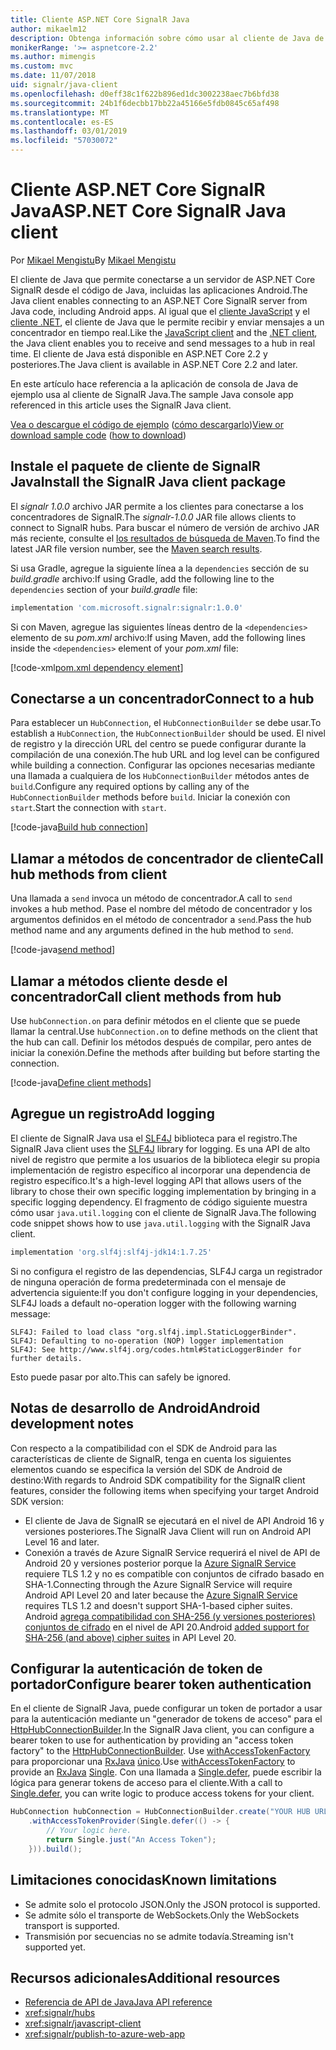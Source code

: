 ```yaml
---
title: Cliente ASP.NET Core SignalR Java
author: mikaelm12
description: Obtenga información sobre cómo usar al cliente de Java de ASP.NET Core SignalR.
monikerRange: '>= aspnetcore-2.2'
ms.author: mimengis
ms.custom: mvc
ms.date: 11/07/2018
uid: signalr/java-client
ms.openlocfilehash: d0eff38c1f622b896ed1dc3002238aec7b6bfd38
ms.sourcegitcommit: 24b1f6decbb17bb22a45166e5fdb0845c65af498
ms.translationtype: MT
ms.contentlocale: es-ES
ms.lasthandoff: 03/01/2019
ms.locfileid: "57030072"
---
```

# <a name="aspnet-core-signalr-java-client"></a><span data-ttu-id="702e5-103">Cliente ASP.NET Core SignalR Java</span><span class="sxs-lookup"><span data-stu-id="702e5-103">ASP.NET Core SignalR Java client</span></span>

<span data-ttu-id="702e5-104">Por [Mikael Mengistu](https://twitter.com/MikaelM_12)</span><span class="sxs-lookup"><span data-stu-id="702e5-104">By [Mikael Mengistu](https://twitter.com/MikaelM_12)</span></span>

<span data-ttu-id="702e5-105">El cliente de Java que permite conectarse a un servidor de ASP.NET Core SignalR desde el código de Java, incluidas las aplicaciones Android.</span><span class="sxs-lookup"><span data-stu-id="702e5-105">The Java client enables connecting to an ASP.NET Core SignalR server from Java code, including Android apps.</span></span> <span data-ttu-id="702e5-106">Al igual que el [cliente JavaScript](xref:signalr/javascript-client) y el [cliente .NET](xref:signalr/dotnet-client), el cliente de Java que le permite recibir y enviar mensajes a un concentrador en tiempo real.</span><span class="sxs-lookup"><span data-stu-id="702e5-106">Like the [JavaScript client](xref:signalr/javascript-client) and the [.NET client](xref:signalr/dotnet-client), the Java client enables you to receive and send messages to a hub in real time.</span></span> <span data-ttu-id="702e5-107">El cliente de Java está disponible en ASP.NET Core 2.2 y posteriores.</span><span class="sxs-lookup"><span data-stu-id="702e5-107">The Java client is available in ASP.NET Core 2.2 and later.</span></span>

<span data-ttu-id="702e5-108">En este artículo hace referencia a la aplicación de consola de Java de ejemplo usa al cliente de SignalR Java.</span><span class="sxs-lookup"><span data-stu-id="702e5-108">The sample Java console app referenced in this article uses the SignalR Java client.</span></span>

<span data-ttu-id="702e5-109">[Vea o descargue el código de ejemplo](https://github.com/aspnet/Docs/tree/master/aspnetcore/signalr/java-client/sample) ([cómo descargarlo](xref:index#how-to-download-a-sample))</span><span class="sxs-lookup"><span data-stu-id="702e5-109">[View or download sample code](https://github.com/aspnet/Docs/tree/master/aspnetcore/signalr/java-client/sample) ([how to download](xref:index#how-to-download-a-sample))</span></span>

## <a name="install-the-signalr-java-client-package"></a><span data-ttu-id="702e5-110">Instale el paquete de cliente de SignalR Java</span><span class="sxs-lookup"><span data-stu-id="702e5-110">Install the SignalR Java client package</span></span>

<span data-ttu-id="702e5-111">El *signalr 1.0.0* archivo JAR permite a los clientes para conectarse a los concentradores de SignalR.</span><span class="sxs-lookup"><span data-stu-id="702e5-111">The *signalr-1.0.0* JAR file allows clients to connect to SignalR hubs.</span></span> <span data-ttu-id="702e5-112">Para buscar el número de versión de archivo JAR más reciente, consulte el [los resultados de búsqueda de Maven](https://search.maven.org/search?q=g:com.microsoft.signalr%20AND%20a:signalr).</span><span class="sxs-lookup"><span data-stu-id="702e5-112">To find the latest JAR file version number, see the [Maven search results](https://search.maven.org/search?q=g:com.microsoft.signalr%20AND%20a:signalr).</span></span>

<span data-ttu-id="702e5-113">Si usa Gradle, agregue la siguiente línea a la `dependencies` sección de su *build.gradle* archivo:</span><span class="sxs-lookup"><span data-stu-id="702e5-113">If using Gradle, add the following line to the `dependencies` section of your *build.gradle* file:</span></span>

```gradle
implementation 'com.microsoft.signalr:signalr:1.0.0'
```

<span data-ttu-id="702e5-114">Si con Maven, agregue las siguientes líneas dentro de la `<dependencies>` elemento de su *pom.xml* archivo:</span><span class="sxs-lookup"><span data-stu-id="702e5-114">If using Maven, add the following lines inside the `<dependencies>` element of your *pom.xml* file:</span></span>

[!code-xml[pom.xml dependency element](java-client/sample/pom.xml?name=snippet_dependencyElement)]

## <a name="connect-to-a-hub"></a><span data-ttu-id="702e5-115">Conectarse a un concentrador</span><span class="sxs-lookup"><span data-stu-id="702e5-115">Connect to a hub</span></span>

<span data-ttu-id="702e5-116">Para establecer un `HubConnection`, el `HubConnectionBuilder` se debe usar.</span><span class="sxs-lookup"><span data-stu-id="702e5-116">To establish a `HubConnection`, the `HubConnectionBuilder` should be used.</span></span> <span data-ttu-id="702e5-117">El nivel de registro y la dirección URL del centro se puede configurar durante la compilación de una conexión.</span><span class="sxs-lookup"><span data-stu-id="702e5-117">The hub URL and log level can be configured while building a connection.</span></span> <span data-ttu-id="702e5-118">Configurar las opciones necesarias mediante una llamada a cualquiera de los `HubConnectionBuilder` métodos antes de `build`.</span><span class="sxs-lookup"><span data-stu-id="702e5-118">Configure any required options by calling any of the `HubConnectionBuilder` methods before `build`.</span></span> <span data-ttu-id="702e5-119">Iniciar la conexión con `start`.</span><span class="sxs-lookup"><span data-stu-id="702e5-119">Start the connection with `start`.</span></span>

[!code-java[Build hub connection](java-client/sample/src/main/java/Chat.java?range=16-17)]

## <a name="call-hub-methods-from-client"></a><span data-ttu-id="702e5-120">Llamar a métodos de concentrador de cliente</span><span class="sxs-lookup"><span data-stu-id="702e5-120">Call hub methods from client</span></span>

<span data-ttu-id="702e5-121">Una llamada a `send` invoca un método de concentrador.</span><span class="sxs-lookup"><span data-stu-id="702e5-121">A call to `send` invokes a hub method.</span></span> <span data-ttu-id="702e5-122">Pase el nombre del método de concentrador y los argumentos definidos en el método de concentrador a `send`.</span><span class="sxs-lookup"><span data-stu-id="702e5-122">Pass the hub method name and any arguments defined in the hub method to `send`.</span></span>

[!code-java[send method](java-client/sample/src/main/java/Chat.java?range=28)]

## <a name="call-client-methods-from-hub"></a><span data-ttu-id="702e5-123">Llamar a métodos cliente desde el concentrador</span><span class="sxs-lookup"><span data-stu-id="702e5-123">Call client methods from hub</span></span>

<span data-ttu-id="702e5-124">Use `hubConnection.on` para definir métodos en el cliente que se puede llamar la central.</span><span class="sxs-lookup"><span data-stu-id="702e5-124">Use `hubConnection.on` to define methods on the client that the hub can call.</span></span> <span data-ttu-id="702e5-125">Definir los métodos después de compilar, pero antes de iniciar la conexión.</span><span class="sxs-lookup"><span data-stu-id="702e5-125">Define the methods after building but before starting the connection.</span></span>

[!code-java[Define client methods](java-client/sample/src/main/java/Chat.java?range=19-21)]

## <a name="add-logging"></a><span data-ttu-id="702e5-126">Agregue un registro</span><span class="sxs-lookup"><span data-stu-id="702e5-126">Add logging</span></span>

<span data-ttu-id="702e5-127">El cliente de SignalR Java usa el [SLF4J](https://www.slf4j.org/) biblioteca para el registro.</span><span class="sxs-lookup"><span data-stu-id="702e5-127">The SignalR Java client uses the [SLF4J](https://www.slf4j.org/) library for logging.</span></span> <span data-ttu-id="702e5-128">Es una API de alto nivel de registro que permite a los usuarios de la biblioteca elegir su propia implementación de registro específico al incorporar una dependencia de registro específico.</span><span class="sxs-lookup"><span data-stu-id="702e5-128">It's a high-level logging API that allows users of the library to chose their own specific logging implementation by bringing in a specific logging dependency.</span></span> <span data-ttu-id="702e5-129">El fragmento de código siguiente muestra cómo usar `java.util.logging` con el cliente de SignalR Java.</span><span class="sxs-lookup"><span data-stu-id="702e5-129">The following code snippet shows how to use `java.util.logging` with the SignalR Java client.</span></span>

```gradle
implementation 'org.slf4j:slf4j-jdk14:1.7.25'
```

<span data-ttu-id="702e5-130">Si no configura el registro de las dependencias, SLF4J carga un registrador de ninguna operación de forma predeterminada con el mensaje de advertencia siguiente:</span><span class="sxs-lookup"><span data-stu-id="702e5-130">If you don't configure logging in your dependencies, SLF4J loads a default no-operation logger with the following warning message:</span></span>

```
SLF4J: Failed to load class "org.slf4j.impl.StaticLoggerBinder".
SLF4J: Defaulting to no-operation (NOP) logger implementation
SLF4J: See http://www.slf4j.org/codes.html#StaticLoggerBinder for further details.
```

<span data-ttu-id="702e5-131">Esto puede pasar por alto.</span><span class="sxs-lookup"><span data-stu-id="702e5-131">This can safely be ignored.</span></span>

## <a name="android-development-notes"></a><span data-ttu-id="702e5-132">Notas de desarrollo de Android</span><span class="sxs-lookup"><span data-stu-id="702e5-132">Android development notes</span></span>

<span data-ttu-id="702e5-133">Con respecto a la compatibilidad con el SDK de Android para las características de cliente de SignalR, tenga en cuenta los siguientes elementos cuando se especifica la versión del SDK de Android de destino:</span><span class="sxs-lookup"><span data-stu-id="702e5-133">With regards to Android SDK compatibility for the SignalR client features, consider the following items when specifying your target Android SDK version:</span></span>

* <span data-ttu-id="702e5-134">El cliente de Java de SignalR se ejecutará en el nivel de API Android 16 y versiones posteriores.</span><span class="sxs-lookup"><span data-stu-id="702e5-134">The SignalR Java Client will run on Android API Level 16 and later.</span></span>
* <span data-ttu-id="702e5-135">Conexión a través de Azure SignalR Service requerirá el nivel de API de Android 20 y versiones posterior porque la [Azure SignalR Service](/azure/azure-signalr/signalr-overview) requiere TLS 1.2 y no es compatible con conjuntos de cifrado basado en SHA-1.</span><span class="sxs-lookup"><span data-stu-id="702e5-135">Connecting through the Azure SignalR Service will require Android API Level 20 and later because the [Azure SignalR Service](/azure/azure-signalr/signalr-overview) requires TLS 1.2 and doesn't support SHA-1-based cipher suites.</span></span> <span data-ttu-id="702e5-136">Android [agrega compatibilidad con SHA-256 (y versiones posteriores) conjuntos de cifrado](https://developer.android.com/reference/javax/net/ssl/SSLSocket) en el nivel de API 20.</span><span class="sxs-lookup"><span data-stu-id="702e5-136">Android [added support for SHA-256 (and above) cipher suites](https://developer.android.com/reference/javax/net/ssl/SSLSocket) in API Level 20.</span></span>

## <a name="configure-bearer-token-authentication"></a><span data-ttu-id="702e5-137">Configurar la autenticación de token de portador</span><span class="sxs-lookup"><span data-stu-id="702e5-137">Configure bearer token authentication</span></span>

<span data-ttu-id="702e5-138">En el cliente de SignalR Java, puede configurar un token de portador a usar para la autenticación mediante un "generador de tokens de acceso" para el [HttpHubConnectionBuilder](/java/api/com.microsoft.signalr._http_hub_connection_builder?view=aspnet-signalr-java).</span><span class="sxs-lookup"><span data-stu-id="702e5-138">In the SignalR Java client, you can configure a bearer token to use for authentication by providing an "access token factory" to the [HttpHubConnectionBuilder](/java/api/com.microsoft.signalr._http_hub_connection_builder?view=aspnet-signalr-java).</span></span> <span data-ttu-id="702e5-139">Use [withAccessTokenFactory](/java/api/com.microsoft.signalr._http_hub_connection_builder.withaccesstokenprovider?view=aspnet-signalr-java#com_microsoft_signalr__http_hub_connection_builder_withAccessTokenProvider_Single_String__) para proporcionar una [RxJava](https://github.com/ReactiveX/RxJava) [único<String>](http://reactivex.io/documentation/single.html).</span><span class="sxs-lookup"><span data-stu-id="702e5-139">Use [withAccessTokenFactory](/java/api/com.microsoft.signalr._http_hub_connection_builder.withaccesstokenprovider?view=aspnet-signalr-java#com_microsoft_signalr__http_hub_connection_builder_withAccessTokenProvider_Single_String__) to provide an [RxJava](https://github.com/ReactiveX/RxJava) [Single<String>](http://reactivex.io/documentation/single.html).</span></span> <span data-ttu-id="702e5-140">Con una llamada a [Single.defer](http://reactivex.io/RxJava/javadoc/io/reactivex/Single.html#defer-java.util.concurrent.Callable-), puede escribir la lógica para generar tokens de acceso para el cliente.</span><span class="sxs-lookup"><span data-stu-id="702e5-140">With a call to [Single.defer](http://reactivex.io/RxJava/javadoc/io/reactivex/Single.html#defer-java.util.concurrent.Callable-), you can write logic to produce access tokens for your client.</span></span>

```java
HubConnection hubConnection = HubConnectionBuilder.create("YOUR HUB URL HERE")
    .withAccessTokenProvider(Single.defer(() -> {
        // Your logic here.
        return Single.just("An Access Token");
    })).build();
```

## <a name="known-limitations"></a><span data-ttu-id="702e5-141">Limitaciones conocidas</span><span class="sxs-lookup"><span data-stu-id="702e5-141">Known limitations</span></span>

* <span data-ttu-id="702e5-142">Se admite solo el protocolo JSON.</span><span class="sxs-lookup"><span data-stu-id="702e5-142">Only the JSON protocol is supported.</span></span>
* <span data-ttu-id="702e5-143">Se admite sólo el transporte de WebSockets.</span><span class="sxs-lookup"><span data-stu-id="702e5-143">Only the WebSockets transport is supported.</span></span>
* <span data-ttu-id="702e5-144">Transmisión por secuencias no se admite todavía.</span><span class="sxs-lookup"><span data-stu-id="702e5-144">Streaming isn't supported yet.</span></span>

## <a name="additional-resources"></a><span data-ttu-id="702e5-145">Recursos adicionales</span><span class="sxs-lookup"><span data-stu-id="702e5-145">Additional resources</span></span>

* [<span data-ttu-id="702e5-146">Referencia de API de Java</span><span class="sxs-lookup"><span data-stu-id="702e5-146">Java API reference</span></span>](/java/api/com.microsoft.signalr?view=aspnet-signalr-java)
* <xref:signalr/hubs>
* <xref:signalr/javascript-client>
* <xref:signalr/publish-to-azure-web-app>
